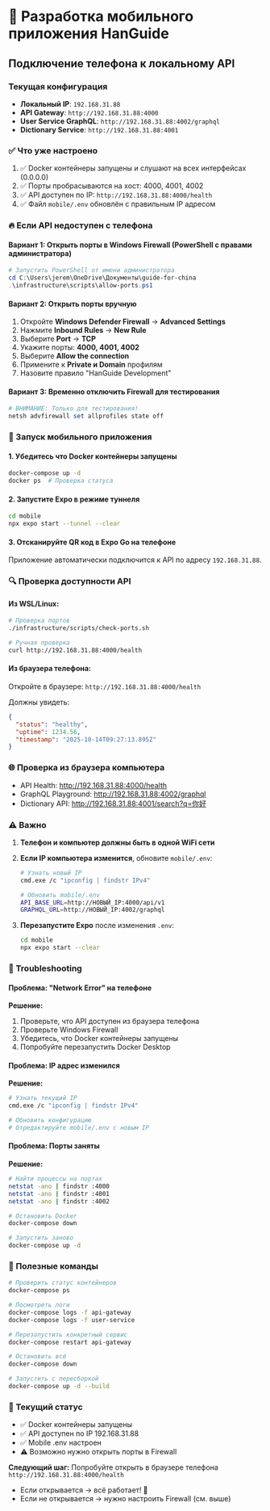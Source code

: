 # 📱 Разработка мобильного приложения HanGuide

## Подключение телефона к локальному API

### Текущая конфигурация

- **Локальный IP**: `192.168.31.88`
- **API Gateway**: `http://192.168.31.88:4000`
- **User Service GraphQL**: `http://192.168.31.88:4002/graphql`
- **Dictionary Service**: `http://192.168.31.88:4001`

### ✅ Что уже настроено

1. ✅ Docker контейнеры запущены и слушают на всех интерфейсах (0.0.0.0)
2. ✅ Порты пробрасываются на хост: 4000, 4001, 4002
3. ✅ API доступен по IP: `http://192.168.31.88:4000/health`
4. ✅ Файл `mobile/.env` обновлён с правильным IP адресом

### 🔥 Если API недоступен с телефона

#### Вариант 1: Открыть порты в Windows Firewall (PowerShell с правами администратора)

```powershell
# Запустить PowerShell от имени администратора
cd C:\Users\jerem\OneDrive\Документы\guide-for-china
.\infrastructure\scripts\allow-ports.ps1
```

#### Вариант 2: Открыть порты вручную

1. Откройте **Windows Defender Firewall** → **Advanced Settings**
2. Нажмите **Inbound Rules** → **New Rule**
3. Выберите **Port** → **TCP**
4. Укажите порты: **4000, 4001, 4002**
5. Выберите **Allow the connection**
6. Примените к **Private и Domain** профилям
7. Назовите правило "HanGuide Development"

#### Вариант 3: Временно отключить Firewall для тестирования

```powershell
# ВНИМАНИЕ: Только для тестирования!
netsh advfirewall set allprofiles state off
```

### 📱 Запуск мобильного приложения

#### 1. Убедитесь что Docker контейнеры запущены

```bash
docker-compose up -d
docker ps  # Проверка статуса
```

#### 2. Запустите Expo в режиме туннеля

```bash
cd mobile
npx expo start --tunnel --clear
```

#### 3. Отсканируйте QR код в Expo Go на телефоне

Приложение автоматически подключится к API по адресу `192.168.31.88`.

### 🔍 Проверка доступности API

#### Из WSL/Linux:

```bash
# Проверка портов
./infrastructure/scripts/check-ports.sh

# Ручная проверка
curl http://192.168.31.88:4000/health
```

#### Из браузера телефона:

Откройте в браузере: `http://192.168.31.88:4000/health`

Должны увидеть:
```json
{
  "status": "healthy",
  "uptime": 1234.56,
  "timestamp": "2025-10-14T09:27:13.895Z"
}
```

### 🌐 Проверка из браузера компьютера

- API Health: http://192.168.31.88:4000/health
- GraphQL Playground: http://192.168.31.88:4002/graphql
- Dictionary API: http://192.168.31.88:4001/search?q=你好

### ⚠️ Важно

1. **Телефон и компьютер должны быть в одной WiFi сети**
2. **Если IP компьютера изменится**, обновите `mobile/.env`:
   ```bash
   # Узнать новый IP
   cmd.exe /c "ipconfig | findstr IPv4"
   
   # Обновить mobile/.env
   API_BASE_URL=http://НОВЫЙ_IP:4000/api/v1
   GRAPHQL_URL=http://НОВЫЙ_IP:4002/graphql
   ```

3. **Перезапустите Expo** после изменения `.env`:
   ```bash
   cd mobile
   npx expo start --clear
   ```

### 🐛 Troubleshooting

#### Проблема: "Network Error" на телефоне

**Решение:**
1. Проверьте, что API доступен из браузера телефона
2. Проверьте Windows Firewall
3. Убедитесь, что Docker контейнеры запущены
4. Попробуйте перезапустить Docker Desktop

#### Проблема: IP адрес изменился

**Решение:**
```bash
# Узнать текущий IP
cmd.exe /c "ipconfig | findstr IPv4"

# Обновить конфигурацию
# Отредактируйте mobile/.env с новым IP
```

#### Проблема: Порты заняты

**Решение:**
```bash
# Найти процессы на портах
netstat -ano | findstr :4000
netstat -ano | findstr :4001
netstat -ano | findstr :4002

# Остановить Docker
docker-compose down

# Запустить заново
docker-compose up -d
```

### 📝 Полезные команды

```bash
# Проверить статус контейнеров
docker-compose ps

# Посмотреть логи
docker-compose logs -f api-gateway
docker-compose logs -f user-service

# Перезапустить конкретный сервис
docker-compose restart api-gateway

# Остановить всё
docker-compose down

# Запустить с пересборкой
docker-compose up -d --build
```

### 🎯 Текущий статус

- ✅ Docker контейнеры запущены
- ✅ API доступен по IP 192.168.31.88
- ✅ Mobile .env настроен
- ⚠️ Возможно нужно открыть порты в Firewall

**Следующий шаг:** Попробуйте открыть в браузере телефона `http://192.168.31.88:4000/health`

- Если открывается → всё работает! 🎉
- Если не открывается → нужно настроить Firewall (см. выше)


